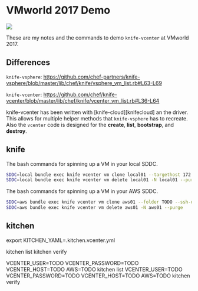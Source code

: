 # VMworld 2017 Demo

![](http://blogs.air-watch.com/wp-content/uploads/2017/04/VMworld-2017.jpg)

These are my notes and the commands to demo `knife-vcenter` at VMworld 2017.

## Differences

`knife-vsphere`: https://github.com/chef-partners/knife-vsphere/blob/master/lib/chef/knife/vsphere_vm_list.rb#L63-L69

`knife-vcenter`: https://github.com/chef/knife-vcenter/blob/master/lib/chef/knife/vcenter_vm_list.rb#L36-L64

knife-vcenter has been written with [knife-cloud][knifecloud] an the driver. This allows for
multiple helper methods that `knife-vsphere` has to recreate. Also the `vcenter` code is designed for
the **create**, **list**, **bootstrap**, and **destroy**.

## knife

The bash commands for spinning up a VM in your local SDDC.
```bash
SDDC=local bundle exec knife vcenter vm clone local01 --targethost 172.16.20.42 --ssh-user root --ssh-password admini --datacenter Datacenter --template centos7-template -N local01
SDDC=local bundle exec knife vcenter vm delete local01 -N local01 --purge
```

The bash commands for spinning up a VM in your AWS SDDC.
```bash
SDDC=aws bundle exec knife vcenter vm clone aws01 --folder TODO --ssh-user root --ssh-password admini --datacenter TODO --template centos7-template -N aws01
SDDC=aws bundle exec knife vcenter vm delete aws01 -N aws01 --purge
```

## kitchen

export KITCHEN_YAML=.kitchen.vcenter.yml

kitchen list
kitchen verify

VCENTER_USER=TODO VCENTER_PASSWORD=TODO VCENTER_HOST=TODO AWS=TODO kitchen list
VCENTER_USER=TODO VCENTER_PASSWORD=TODO VCENTER_HOST=TODO AWS=TODO kitchen verify
